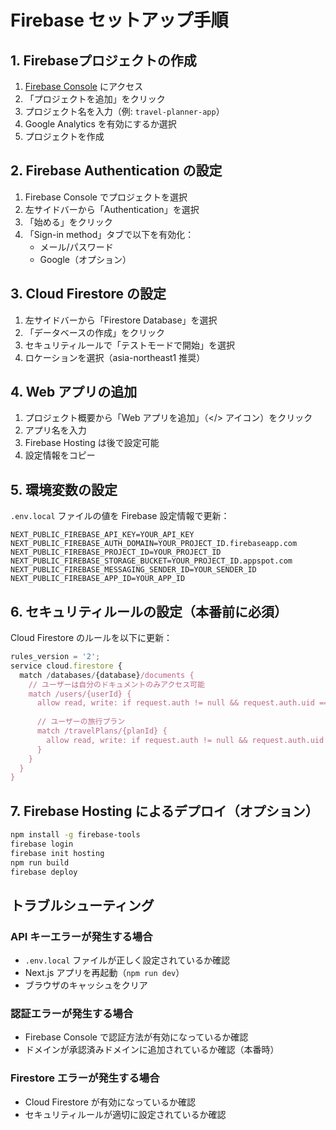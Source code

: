 # Firebase セットアップ手順

## 1. Firebaseプロジェクトの作成

1. [Firebase Console](https://console.firebase.google.com/) にアクセス
2. 「プロジェクトを追加」をクリック
3. プロジェクト名を入力（例: `travel-planner-app`）
4. Google Analytics を有効にするか選択
5. プロジェクトを作成

## 2. Firebase Authentication の設定

1. Firebase Console でプロジェクトを選択
2. 左サイドバーから「Authentication」を選択
3. 「始める」をクリック
4. 「Sign-in method」タブで以下を有効化：
   - メール/パスワード
   - Google（オプション）

## 3. Cloud Firestore の設定

1. 左サイドバーから「Firestore Database」を選択
2. 「データベースの作成」をクリック
3. セキュリティルールで「テストモードで開始」を選択
4. ロケーションを選択（asia-northeast1 推奨）

## 4. Web アプリの追加

1. プロジェクト概要から「Web アプリを追加」（</> アイコン）をクリック
2. アプリ名を入力
3. Firebase Hosting は後で設定可能
4. 設定情報をコピー

## 5. 環境変数の設定

`.env.local` ファイルの値を Firebase 設定情報で更新：

```
NEXT_PUBLIC_FIREBASE_API_KEY=YOUR_API_KEY
NEXT_PUBLIC_FIREBASE_AUTH_DOMAIN=YOUR_PROJECT_ID.firebaseapp.com
NEXT_PUBLIC_FIREBASE_PROJECT_ID=YOUR_PROJECT_ID
NEXT_PUBLIC_FIREBASE_STORAGE_BUCKET=YOUR_PROJECT_ID.appspot.com
NEXT_PUBLIC_FIREBASE_MESSAGING_SENDER_ID=YOUR_SENDER_ID
NEXT_PUBLIC_FIREBASE_APP_ID=YOUR_APP_ID
```

## 6. セキュリティルールの設定（本番前に必須）

Cloud Firestore のルールを以下に更新：

```javascript
rules_version = '2';
service cloud.firestore {
  match /databases/{database}/documents {
    // ユーザーは自分のドキュメントのみアクセス可能
    match /users/{userId} {
      allow read, write: if request.auth != null && request.auth.uid == userId;
      
      // ユーザーの旅行プラン
      match /travelPlans/{planId} {
        allow read, write: if request.auth != null && request.auth.uid == userId;
      }
    }
  }
}
```

## 7. Firebase Hosting によるデプロイ（オプション）

```bash
npm install -g firebase-tools
firebase login
firebase init hosting
npm run build
firebase deploy
```

## トラブルシューティング

### API キーエラーが発生する場合
- `.env.local` ファイルが正しく設定されているか確認
- Next.js アプリを再起動（`npm run dev`）
- ブラウザのキャッシュをクリア

### 認証エラーが発生する場合
- Firebase Console で認証方法が有効になっているか確認
- ドメインが承認済みドメインに追加されているか確認（本番時）

### Firestore エラーが発生する場合
- Cloud Firestore が有効になっているか確認
- セキュリティルールが適切に設定されているか確認
